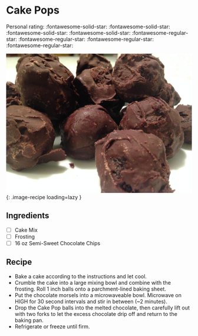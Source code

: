 <!-- Do not modify sections with "AUTO-*". They are updated by make.py -->

# Cake Pops

<!-- rating=1; (User can specify rating on scale of 1-5) -->
<!-- AUTO-UserRating -->
Personal rating: :fontawesome-solid-star: :fontawesome-solid-star: :fontawesome-solid-star: :fontawesome-solid-star: :fontawesome-regular-star: :fontawesome-regular-star: :fontawesome-regular-star: :fontawesome-regular-star:
<!-- /AUTO-UserRating -->

<!-- name_image=cake_pops.jpg; (User can specify image name if multiple exist) -->
<!-- AUTO-Image -->
![cake_pops.jpg](./cake_pops.jpg){: .image-recipe loading=lazy }
<!-- /AUTO-Image -->

## Ingredients

* [ ] Cake Mix
* [ ] Frosting
* [ ] 16 oz Semi-Sweet Chocolate Chips

## Recipe

* Bake a cake according to the instructions and let cool.
* Crumble the cake into a large mixing bowl and combine with the frosting. Roll 1 inch balls onto a parchment-lined baking sheet.
* Put the chocolate morsels into a microwaveable bowl. Microwave on HIGH for 30 second intervals and stir in between (~2 minutes).
* Drop the Cake Pop balls into the melted chocolate, then carefully lift out with two forks to let the excess chocolate drip off and return to the baking pan.
* Refrigerate or freeze until firm.
